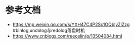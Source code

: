 # 参考文档
* https://mp.weixin.qq.com/s/YXH47C4P2Sc1OQblyZlZzg
#binlog,undolog与redolog落盘时机
* https://www.cnblogs.com/reecelin/p/13504084.html

        
        

